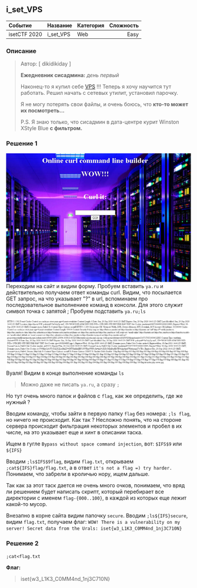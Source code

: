 ## i_set_VPS

| Событие | Название | Категория | Сложность |
|:--------|:---------|:----------|----------:|
| isetCTF 2020 | i_set_VPS | Web | Easy |

### Описание
> Автор: [ dikidikiday ]
> 
> **Ежедневник сисадмина:** *день первый*
> 
> Наконец-то я  купил себе [VPS](http://ваш_сайт:1337) !!! Теперь я хочу научится тут работать. Решил начать с сетевых утилит, установил парочку.
>
> Я не могу потерять свои файлы, и очень боюсь, что **кто-то может их посмотреть...**
>
> P.S. Я знаю только, что сисадмин в дата-центре курит Winston XStyle Blue **с фильтром.**

### Решение 1

![1.PNG](imgs/1.PNG)
Переходим на сайт и видим форму. Пробуем вставить `ya.ru` и действительно получаем ответ команды curl.
Видим, что посылается GET запрос, на что указывает "?" в url, вспоминаем про последовательное выполнениее команд в консоли.
Для этого служит символ точка с запятой ;
Пробуем подставить `ya.ru;ls`

![2.PNG](imgs/2.PNG)
Вуаля! Видим в конце выполнение команды `ls`

> Можно даже не писать `ya.ru`, а сразу `;`

Но тут очень много папок и файлов с `flag`, как же определить, где же нужный ?

Вводим команду, чтобы зайти в первую папку `flag` без номера:
`;ls flag`, но ничего не происходит. Как так ?
Несложно понять, что на стороне сервера происходит фильтрация некоторых элементов и пробел в их числе, на это указывает еще и хинт в описании таска.

Ищем в гугле `Bypass without space command injection`, вот:
`$IFS$9` или `${IFS}`

Вводим `;ls$IFS$9flag`, видим `flag.txt`, открываем `;cat${IFS}flag/flag.txt`, а в ответ
`it's not a flag =) try harder.`
Понимаем, что забрели в кроличью нору, ищем дальше.

Так как за этот таск дается не очень много очков, понимаем, что вряд ли решением будет написать скрипт, который перебирает все директории с именем `flag-{000..100}`, в каждой из которых еще лежит какой-то мусор.

Внезапно в корне сайта видим папочку `secure`.
Вводим `;ls${IFS}secure`, видим `flag.txt`, получаем флаг:
`WOW! There is a vulnerability on my server! Secret data from the Urals: iset{w3_L1K3_C0MM4nd_1nj3C710N}`

### Решение 2

`;cat<flag.txt`

**Флаг:**

> iset{w3_L1K3_C0MM4nd_1nj3C710N}
